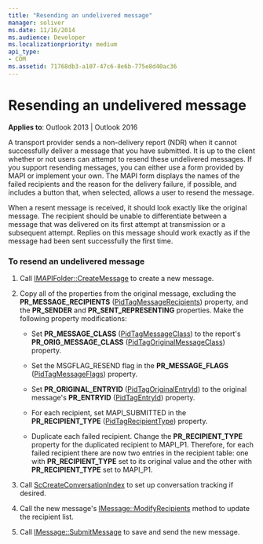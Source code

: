 ```yaml
---
title: "Resending an undelivered message"
manager: soliver
ms.date: 11/16/2014
ms.audience: Developer
ms.localizationpriority: medium
api_type:
- COM
ms.assetid: 71768db3-a107-47c6-8e6b-775e8d40ac36
---
```


# Resending an undelivered message
  
**Applies to**: Outlook 2013 | Outlook 2016
  
A transport provider sends a non-delivery report (NDR) when it cannot successfully deliver a message that you have submitted. It is up to the client whether or not users can attempt to resend these undelivered messages. If you support resending messages, you can either use a form provided by MAPI or implement your own. The MAPI form displays the names of the failed recipients and the reason for the delivery failure, if possible, and includes a button that, when selected, allows a user to resend the message.
  
When a resent message is received, it should look exactly like the original message. The recipient should be unable to differentiate between a message that was delivered on its first attempt at transmission or a subsequent attempt. Replies on this message should work exactly as if the message had been sent successfully the first time.
  
### To resend an undelivered message
  
1. Call [IMAPIFolder::CreateMessage](imapifolder-createmessage.md) to create a new message.

2. Copy all of the properties from the original message, excluding the **PR_MESSAGE_RECIPIENTS** ([PidTagMessageRecipients](pidtagmessagerecipients-canonical-property.md)) property, and the **PR_SENDER** and **PR_SENT_REPRESENTING** properties. Make the following property modifications:

   - Set **PR_MESSAGE_CLASS** ([PidTagMessageClass](pidtagmessageclass-canonical-property.md)) to the report's **PR_ORIG_MESSAGE_CLASS** ([PidTagOriginalMessageClass](pidtagoriginalmessageclass-canonical-property.md)) property.

   - Set the MSGFLAG_RESEND flag in the **PR_MESSAGE_FLAGS** ([PidTagMessageFlags](pidtagmessageflags-canonical-property.md)) property.

   - Set **PR_ORIGINAL_ENTRYID** ([PidTagOriginalEntryId](pidtagoriginalentryid-canonical-property.md)) to the original message's **PR_ENTRYID** ([PidTagEntryId](pidtagentryid-canonical-property.md)) property.

   - For each recipient, set MAPI_SUBMITTED in the **PR_RECIPIENT_TYPE** ([PidTagRecipientType](pidtagrecipienttype-canonical-property.md)) property.

   - Duplicate each failed recipient. Change the **PR_RECIPIENT_TYPE** property for the duplicated recipient to MAPI_P1. Therefore, for each failed recipient there are now two entries in the recipient table: one with **PR_RECIPIENT_TYPE** set to its original value and the other with **PR_RECIPIENT_TYPE** set to MAPI_P1.

3. Call [ScCreateConversationIndex](sccreateconversationindex.md) to set up conversation tracking if desired.

4. Call the new message's [IMessage::ModifyRecipients](imessage-modifyrecipients.md) method to update the recipient list.

5. Call [IMessage::SubmitMessage](imessage-submitmessage.md) to save and send the new message.

